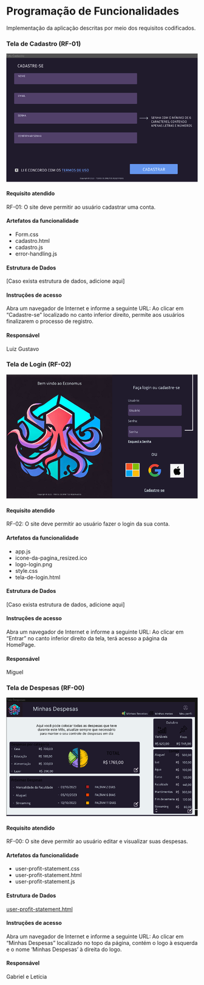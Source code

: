 # Programação de Funcionalidades

Implementação da aplicação descritas por meio dos requisitos codificados. 

### Tela de Cadastro (RF-01)

<div style="text-align:left;">
  <img src="img/prototype/signup.png" alt="signup image" style="max-width:100%; height:auto;">
</div>

#### Requisito atendido

RF-01: O site deve permitir ao usuário cadastrar uma conta.


#### Artefatos da funcionalidade

* Form.css
* cadastro.html
* cadastro.js
* error-handling.js 


#### Estrutura de Dados

[Caso exista estrutura de dados, adicione aqui]


#### Instruções de acesso

Abra um navegador de Internet e informe a seguinte URL:
Ao clicar em “Cadastre-se” localizado no canto inferior direito, permite aos usuários finalizarem o processo de registro.


#### Responsável

Luiz Gustavo


### Tela de Login (RF-02)

<div style="text-align:left;">
  <img src="img/prototype/login.png" alt="login image" style="max-width:100%; height:auto;">
</div>



#### Requisito atendido

RF-02: O site deve permitir ao usuário fazer o login da sua conta.


#### Artefatos da funcionalidade

* app.js
* icone-da-pagina_resized.ico
* logo-login.png
* style.css
* tela-de-login.html



#### Estrutura de Dados

[Caso exista estrutura de dados, adicione aqui]


#### Instruções de acesso

Abra um navegador de Internet e informe a seguinte URL:
Ao clicar em “Entrar” no canto inferior direito da tela, terá acesso a página da HomePage.


#### Responsável

Miguel



### Tela de Despesas (RF-00)

<div style="text-align:left;">
  <img src="img/prototype/loss-statement.png" alt="loss statement image" style="max-width:100%; height:auto;">
</div>


#### Requisito atendido

RF-00: O site deve permitir ao usuário editar e visualizar suas despesas.


#### Artefatos da funcionalidade

* user-profit-statement.css
* user-profit-statement.html
* user-profit-statement.js 


#### Estrutura de Dados

<a href= "https://github.com/ICEI-PUC-Minas-PMV-ADS/pmv-ads-2023-2-e1-proj-web-t14-gestaofinanceira/blob/0ce53da7870587394e889901be4d01b1d849ad60/codigo-fonte/src/user-profit-statement/user-profit-statement.html"> user-profit-statement.html</a>


#### Instruções de acesso

Abra um navegador de Internet e informe a seguinte URL: 
Ao clicar em “Minhas Despesas” localizado no topo da página, contém o logo à esquerda e o nome ‘Minhas Despesas’ à direita do logo. 

#### Responsável

Gabriel e Letícia 







